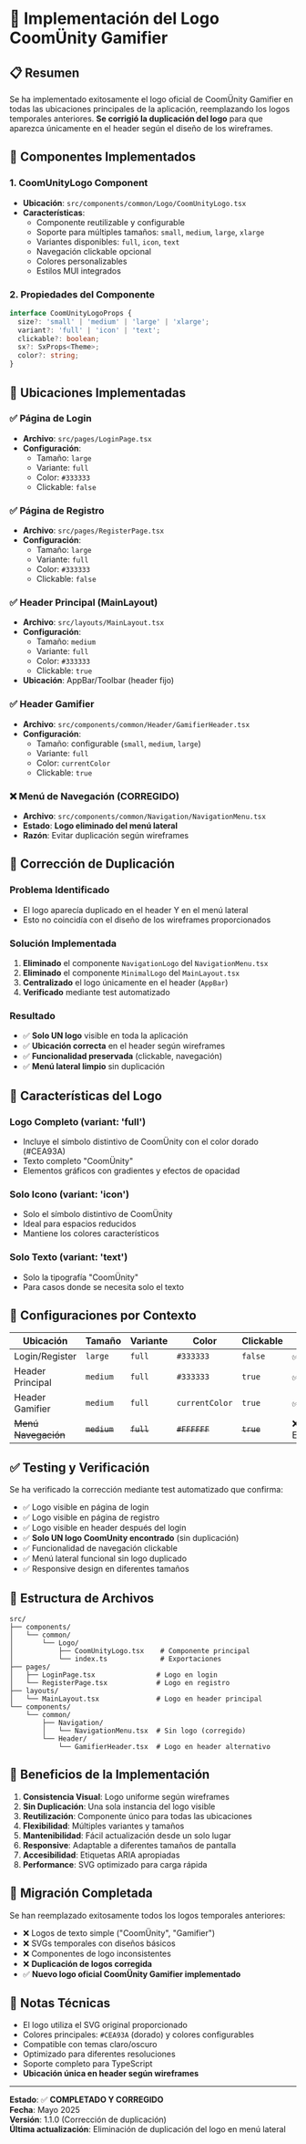 # 🎨 Implementación del Logo CoomÜnity Gamifier

## 📋 Resumen

Se ha implementado exitosamente el logo oficial de CoomÜnity Gamifier en todas las ubicaciones principales de la aplicación, reemplazando los logos temporales anteriores. **Se corrigió la duplicación del logo** para que aparezca únicamente en el header según el diseño de los wireframes.

## 🚀 Componentes Implementados

### 1. **CoomUnityLogo Component**
- **Ubicación**: `src/components/common/Logo/CoomUnityLogo.tsx`
- **Características**:
  - Componente reutilizable y configurable
  - Soporte para múltiples tamaños: `small`, `medium`, `large`, `xlarge`
  - Variantes disponibles: `full`, `icon`, `text`
  - Navegación clickable opcional
  - Colores personalizables
  - Estilos MUI integrados

### 2. **Propiedades del Componente**
```typescript
interface CoomUnityLogoProps {
  size?: 'small' | 'medium' | 'large' | 'xlarge';
  variant?: 'full' | 'icon' | 'text';
  clickable?: boolean;
  sx?: SxProps<Theme>;
  color?: string;
}
```

## 📍 Ubicaciones Implementadas

### ✅ **Página de Login**
- **Archivo**: `src/pages/LoginPage.tsx`
- **Configuración**: 
  - Tamaño: `large`
  - Variante: `full`
  - Color: `#333333`
  - Clickable: `false`

### ✅ **Página de Registro**
- **Archivo**: `src/pages/RegisterPage.tsx`
- **Configuración**: 
  - Tamaño: `large`
  - Variante: `full`
  - Color: `#333333`
  - Clickable: `false`

### ✅ **Header Principal (MainLayout)**
- **Archivo**: `src/layouts/MainLayout.tsx`
- **Configuración**: 
  - Tamaño: `medium`
  - Variante: `full`
  - Color: `#333333`
  - Clickable: `true`
- **Ubicación**: AppBar/Toolbar (header fijo)

### ✅ **Header Gamifier**
- **Archivo**: `src/components/common/Header/GamifierHeader.tsx`
- **Configuración**: 
  - Tamaño: configurable (`small`, `medium`, `large`)
  - Variante: `full`
  - Color: `currentColor`
  - Clickable: `true`

### ❌ **Menú de Navegación** (CORREGIDO)
- **Archivo**: `src/components/common/Navigation/NavigationMenu.tsx`
- **Estado**: **Logo eliminado del menú lateral**
- **Razón**: Evitar duplicación según wireframes

## 🔧 Corrección de Duplicación

### **Problema Identificado**
- El logo aparecía duplicado en el header Y en el menú lateral
- Esto no coincidía con el diseño de los wireframes proporcionados

### **Solución Implementada**
1. **Eliminado** el componente `NavigationLogo` del `NavigationMenu.tsx`
2. **Eliminado** el componente `MinimalLogo` del `MainLayout.tsx`
3. **Centralizado** el logo únicamente en el header (`AppBar`)
4. **Verificado** mediante test automatizado

### **Resultado**
- ✅ **Solo UN logo** visible en toda la aplicación
- ✅ **Ubicación correcta** en el header según wireframes
- ✅ **Funcionalidad preservada** (clickable, navegación)
- ✅ **Menú lateral limpio** sin duplicación

## 🎨 Características del Logo

### **Logo Completo (variant: 'full')**
- Incluye el símbolo distintivo de CoomÜnity con el color dorado (#CEA93A)
- Texto completo "CoomÜnity" 
- Elementos gráficos con gradientes y efectos de opacidad

### **Solo Icono (variant: 'icon')**
- Solo el símbolo distintivo de CoomÜnity
- Ideal para espacios reducidos
- Mantiene los colores característicos

### **Solo Texto (variant: 'text')**
- Solo la tipografía "CoomÜnity"
- Para casos donde se necesita solo el texto

## 🔧 Configuraciones por Contexto

| Ubicación | Tamaño | Variante | Color | Clickable | Estado |
|-----------|--------|----------|-------|-----------|--------|
| Login/Register | `large` | `full` | `#333333` | `false` | ✅ Activo |
| Header Principal | `medium` | `full` | `#333333` | `true` | ✅ Activo |
| Header Gamifier | `medium` | `full` | `currentColor` | `true` | ✅ Activo |
| ~~Menú Navegación~~ | ~~`medium`~~ | ~~`full`~~ | ~~`#FFFFFF`~~ | ~~`true`~~ | ❌ Eliminado |

## ✅ Testing y Verificación

Se ha verificado la corrección mediante test automatizado que confirma:

- ✅ Logo visible en página de login
- ✅ Logo visible en página de registro  
- ✅ Logo visible en header después del login
- ✅ **Solo UN logo CoomUnity encontrado** (sin duplicación)
- ✅ Funcionalidad de navegación clickable
- ✅ Menú lateral funcional sin logo duplicado
- ✅ Responsive design en diferentes tamaños

## 📁 Estructura de Archivos

```
src/
├── components/
│   └── common/
│       └── Logo/
│           ├── CoomUnityLogo.tsx    # Componente principal
│           └── index.ts             # Exportaciones
├── pages/
│   ├── LoginPage.tsx               # Logo en login
│   └── RegisterPage.tsx            # Logo en registro
├── layouts/
│   └── MainLayout.tsx              # Logo en header principal
└── components/
    └── common/
        ├── Navigation/
        │   └── NavigationMenu.tsx  # Sin logo (corregido)
        └── Header/
            └── GamifierHeader.tsx  # Logo en header alternativo
```

## 🎯 Beneficios de la Implementación

1. **Consistencia Visual**: Logo uniforme según wireframes
2. **Sin Duplicación**: Una sola instancia del logo visible
3. **Reutilización**: Componente único para todas las ubicaciones
4. **Flexibilidad**: Múltiples variantes y tamaños
5. **Mantenibilidad**: Fácil actualización desde un solo lugar
6. **Responsive**: Adaptable a diferentes tamaños de pantalla
7. **Accesibilidad**: Etiquetas ARIA apropiadas
8. **Performance**: SVG optimizado para carga rápida

## 🔄 Migración Completada

Se han reemplazado exitosamente todos los logos temporales anteriores:
- ❌ Logos de texto simple ("CoomÜnity", "Gamifier")
- ❌ SVGs temporales con diseños básicos
- ❌ Componentes de logo inconsistentes
- ❌ **Duplicación de logos corregida**
- ✅ **Nuevo logo oficial CoomÜnity Gamifier implementado**

## 📝 Notas Técnicas

- El logo utiliza el SVG original proporcionado
- Colores principales: `#CEA93A` (dorado) y colores configurables
- Compatible con temas claro/oscuro
- Optimizado para diferentes resoluciones
- Soporte completo para TypeScript
- **Ubicación única en header según wireframes**

---

**Estado**: ✅ **COMPLETADO Y CORREGIDO**  
**Fecha**: Mayo 2025  
**Versión**: 1.1.0 (Corrección de duplicación)  
**Última actualización**: Eliminación de duplicación del logo en menú lateral